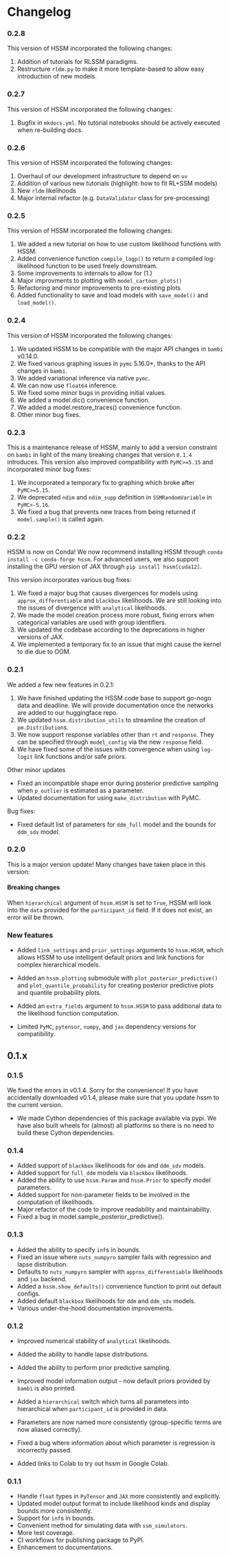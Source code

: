 # Changelog

### 0.2.8

This version of HSSM incorporated the following changes:

1. Addition of tutorials for RLSSM paradigms. 
2. Restructure `rldm.py` to make it more template-based to allow easy introduction of new models. 

### 0.2.7

This version of HSSM incorporated the following changes:

1. Bugfix in `mkdocs.yml`. No tutorial notebooks should be actively executed when re-building docs.

### 0.2.6

This version of HSSM incorporated the following changes:

1. Overhaul of our development infrastructure to depend on `uv`
2. Addition of various new tutorials (highlight: how to fit RL+SSM models)
3. New `rldm` likelihoods
4. Major internal refactor (e.g. `DataValidator` class for pre-processing)

### 0.2.5

This version of HSSM incorporated the following changes:

1. We added a new tutorial on how to use custom likelihood functions with HSSM.
2. Added convenience function `compile_logp()` to return a compiled log-likelihood function to be used freely downstream.
3. Some improvements to internals to allow for (1.)
4. Major improvments to plotting with `model_cartoon_plots()`
5. Refactoring and minor improvements to pre-existing plots
6. Added functionality to save and load models with `save_model()` and `load_model()`.

### 0.2.4

This version of HSSM incorporated the following changes:

1. We updated HSSM to be compatible with the major API changes in `bambi` v0.14.0.
2. We fixed various graphing issues in `pymc` 5.16.0+, thanks to the API changes in `bambi`.
3. We added variational inference via native `pymc`.
4. We can now use `float64` inference.
5. We fixed some minor bugs in providing initial values.
6. We added a model.dic() convenience function.
7. We added a model.restore_traces() convenience function.
8. Other minor bug fixes.

### 0.2.3

This is a maintenance release of HSSM, mainly to add a version constraint on `bambi` in light of the many breaking changes that version `0.1.4` introduces. This version also improved compatibility with `PyMC>=5.15` and incorporated minor bug fixes:

1. We incorporated a temporary fix to graphing which broke after `PyMC>=5.15`.
2. We deprecated `ndim` and `ndim_supp` definition in `SSMRandomVariable` in `PyMC>-5.16`.
3. We fixed a bug that prevents new traces from being returned if `model.sample()` is called again.

### 0.2.2

HSSM is now on Conda! We now recommend installing HSSM through `conda install -c conda-forge hssm`. For advanced users, we also support installing the GPU version of JAX through `pip install hssm[cuda12]`.

This version incorporates various bug fixes:

1. We fixed a major bug that causes divergences for models using `approx_differentiable` and `blackbox` likelihoods. We are still looking into the issues of divergence with `analytical` likelihoods.
2. We made the model creation process more robust, fixing errors when categorical variables are used with group identifiers.
3. We updated the codebase according to the deprecations in higher versions of JAX.
4. We implemented a temporary fix to an issue that might cause the kernel to die due to OOM.

### 0.2.1

We added a few new features in 0.2.1:

1. We have finished updating the HSSM code base to support go-nogo data and deadline. We will provide documentation once the networks are added to our huggingface repo.
2. We updated `hssm.distribution_utils` to streamline the creation of `pm.Distribution`s.
3. We now support response variables other than `rt` and `response`. They can be specified through `model_config` via the new `response` field.
4. We have fixed some of the issues with convergence when using `log-logit` link functions and/or safe priors.

Other minor updates

- Fixed an incompatible shape error during posterior predictive sampling when `p_outlier` is estimated as a parameter.
- Updated documentation for using `make_distribution` with PyMC.

Bug fixes:

- Fixed default list of parameters for `ddm_full` model and the bounds for `ddm_sdv` model.

### 0.2.0

This is a major version update! Many changes have taken place in this version:

#### Breaking changes

When `hierarchical` argument of `hssm.HSSM` is set to `True`, HSSM will look into the
`data` provided for the `participant_id` field. If it does not exist, an error will
be thrown.

### New features

- Added `link_settings` and `prior_settings` arguments to `hssm.HSSM`, which allows HSSM
  to use intelligent default priors and link functions for complex hierarchical models.

- Added an `hssm.plotting` submodule with `plot_posterior_predictive()` and
  `plot_quantile_probability` for creating posterior predictive plots and quantile
  probability plots.

- Added an `extra_fields` argument to `hssm.HSSM` to pass additional data to the
  likelihood function computation.

- Limited `PyMC`, `pytensor`, `numpy`, and `jax` dependency versions for compatibility.

## 0.1.x

### 0.1.5

We fixed the errors in v0.1.4. Sorry for the convenience! If you have accidentally
downloaded v0.1.4, please make sure that you update hssm to the current version.

- We made Cython dependencies of this package available via pypi. We have also built
  wheels for (almost) all platforms so there is no need to build these Cython
  dependencies.

### 0.1.4

- Added support of `blackbox` likelihoods for `ddm` and `ddm_sdv` models.
- Added support for `full_ddm` models via `blackbox` likelihoods.
- Added the ability to use `hssm.Param` and `hssm.Prior` to specify model parameters.
- Added support for non-parameter fields to be involved in the computation of likelihoods.
- Major refactor of the code to improve readability and maintainability.
- Fixed a bug in model.sample_posterior_predictive().

### 0.1.3

- Added the ability to specify `inf`s in bounds.
- Fixed an issue where `nuts_numpyro` sampler fails with regression and lapse distribution.
- Defaults to `nuts_numpyro` sampler with `approx_differentiable` likelihoods and `jax` backend.
- Added a `hssm.show_defaults()` convenience function to print out default configs.
- Added default `blackbox` likelihoods for `ddm` and `ddm_sdv` models.
- Various under-the-hood documentation improvements.

### 0.1.2

- Improved numerical stability of `analytical` likelihoods.
- Added the ability to handle lapse distributions.
- Added the ability to perform prior predictive sampling.
- Improved model information output - now default priors provided by `bambi` is also printed.
- Added a `hierarchical` switch which turns all parameters into hierarchical
  when `participant_id` is provided in data.
- Parameters are now named more consistently (group-specific terms are now aliased correctly).

- Fixed a bug where information about which parameter is regression is incorrectly passed.
- Added links to Colab to try out hssm in Google Colab.

### 0.1.1

- Handle `float` types in `PyTensor` and `JAX` more consistently and explicitly.
- Updated model output format to include likelihood kinds and display bounds more consistently.
- Support for `inf`s in bounds.
- Convenient method for simulating data with `ssm_simulators`.
- More test coverage.
- CI workflows for publishing package to PyPI.
- Enhancement to documentations.
